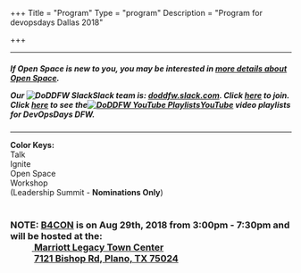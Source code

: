 +++
Title = "Program"
Type = "program"
Description = "Program for devopsdays Dallas 2018"

+++

<div class = "row">
  <div class = "col">
    <hr />
<h5>If Open Space is new to you, you may be interested in <a href="/pages/open-space-format">more details about Open Space</a>.<br>
<p><p>
Our <img alt="DoDDFW Slack" src="/events/2018-dallas/slack.png" style="max-width: 100%;"><strong>Slack</strong> team is:<strong> <a href="https://doddfw.slack.com/">doddfw.slack.com</a></strong>.  Click <strong><a href="https://join.slack.com/t/doddfw/shared_invite/enQtNDE0MDkzODE5MDU4LTUwNWFkYTBmNTE2MDIxZWNmN2IwNTBmNjFmZjk3ZjdlZGI2MTk4ZWZkMThkZDkxMzQ2NzNiYjY1YjlmZjZiM2Q">here</a></strong> to join.<br>
Click <strong><a href="https://www.youtube.com/c/DevOpsDaysDFW/playlists"> here</a></strong> to see the<a href="https://www.youtube.com/c/DevOpsDaysDFW/playlists"><img alt="DoDDFW YouTube Playlists" src="/events/2018-dallas/youtube.png" style="max-width: 50%;">YouTube</a> video playlists for DevOpsDays DFW.
<!--- Click <strong><a href="https://t.co/am9vlKVVSr">here</a></strong> to see pictures in the DevOpsDays DFW Photo Gallery.---></h5><hr />
  </div>
</div>
<div>
<b>Color Keys:</b>
<div class="col-lg-4 col-md-3 program-element program-talk">Talk</div>
<div class="col-lg-4 col-md-3 program-element program-ignite">Ignite</div>
<div class="col-lg-4 col-md-3 program-element program-open-space">Open Space</div>
<div class="col-lg-4 col-md-3 program-element program-workshop">Workshop<br>(Leadership Summit - <strong>Nominations Only</strong>)</div>
<br />
<h3><b>NOTE:</b> <strong><a href="/events/2018-dallas/b4con/">B4CON</a></strong> is on Aug 29th, 2018 from 3:00pm - 7:30pm and will be hosted at the:<br> 
&nbsp;&nbsp;&nbsp;&nbsp;&nbsp;&nbsp;&nbsp;&nbsp;&nbsp;&nbsp;<a href="https://www.marriott.com/hotels/travel/dalpt-dallas-plano-marriott-at-legacy-town-center/">
<strong>Marriott Legacy Town Center</strong></a><br>
&nbsp;&nbsp;&nbsp;&nbsp;&nbsp;&nbsp;&nbsp;&nbsp;&nbsp;&nbsp;&nbsp;<a href="https://www.google.com/maps/dir/''/Marriott+Legacy+Town+Center/@33.0744937,-96.8922496,12z/data=!4m8!4m7!1m0!1m5!1m1!1s0x864c3cb2e2080053:0x7bc6aecd38eb56ba!2m2!1d-96.8222094!2d33.0745133">7121 Bishop Rd, Plano, TX 75024</a> </h3>
</div>
<p>
